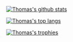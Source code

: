 [![Thomas's github stats](https://github-readme-stats.vercel.app/api?username=proff001&count_private=true&bg_color=30,e96443,904e95&title_color=fff&text_color=fff)](https://github.com/anuraghazra/github-readme-stats)

[![Thomas's top langs](https://github-readme-stats.vercel.app/api/top-langs/?username=proff001&langs_count=6&count_private=true&bg_color=30,e96443,904e95&title_color=fff&text_color=fff)](https://github.com/anuraghazra/github-readme-stats)

[![Thomas's trophies](https://github-profile-trophy.vercel.app/?username=proff001&theme=onedark&bg_color=30,e96443,904e95&title_color=fff&text_color=fff)](https://github.com/ryo-ma/github-profile-trophy)
